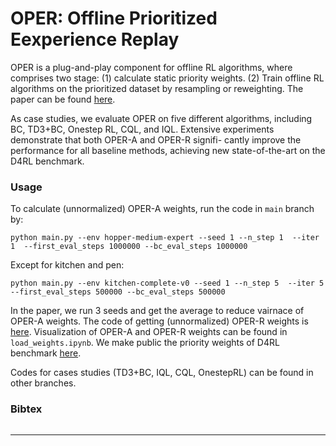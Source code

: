 # OPER: Offline Prioritized Eexperience Replay

OPER is a plug-and-play component for offline RL algorithms, where comprises two stage: (1) calculate static priority weights. (2) Train offline RL algorithms on the prioritized dataset by resampling or reweighting.
The paper can be found [here]().


As case studies, we evaluate OPER on five different algorithms, including BC, TD3+BC, Onestep RL, CQL, and IQL. Extensive experiments demonstrate that both OPER-A and OPER-R signifi- cantly improve the performance for all baseline methods, achieving new state-of-the-art on the D4RL benchmark.

### Usage
To calculate (unnormalized) OPER-A weights, run the code in `main` branch by:
```
python main.py --env hopper-medium-expert --seed 1 --n_step 1  --iter 1  --first_eval_steps 1000000 --bc_eval_steps 1000000 
```
Except for kitchen and pen:
```
python main.py --env kitchen-complete-v0 --seed 1 --n_step 5  --iter 5  --first_eval_steps 500000 --bc_eval_steps 500000 
```
In the paper, we run 3 seeds and get the average to reduce vairnace of OPER-A weights. The code of getting (unnormalized) OPER-R weights is [here](https://github.com/yueyang130/TD3_BC/blob/9285f1c0ce95cc5e2b8c4eb52fccccb6c7b523bd/utils.py#L174). Visualization of OPER-A and OPER-R weights can be found in `load_weights.ipynb`. We make public the priority weights of D4RL benchmark [here](). 

Codes for cases studies (TD3+BC, IQL, CQL, OnestepRL) can be found in other branches.

### Bibtex
```

```

---

